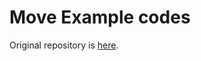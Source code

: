# Move Example codes

Original repository is [here](https://github.com/move-language/move/tree/main/language/documentation/examples).
